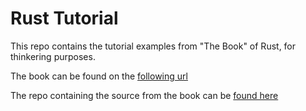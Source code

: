 # Rust Tutorial

This repo contains the tutorial examples from "The Book" of Rust, for thinkering purposes.

The book can be found on the [following url](https://doc.rust-lang.org/stable/book/)

The repo containing the source from the book can be [found here](https://github.com/rust-lang/book)

